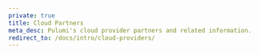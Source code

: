 ```yaml
---
private: true
title: Cloud Partners
meta_desc: Pulumi's cloud provider partners and related information.
redirect_to: /docs/intro/cloud-providers/
---
```

